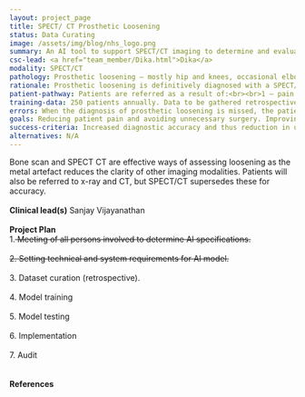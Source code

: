 ```yaml
---
layout: project_page
title: SPECT/ CT Prosthetic Loosening
status: Data Curating
image: /assets/img/blog/nhs_logo.png
summary: An AI tool to support SPECT/CT imaging to determine and evaluate the degree of prosthetic loosening.
csc-lead: <a href="team_member/Dika.html">Dika</a>
modality: SPECT/CT
pathology: Prosthetic loosening – mostly hip and knees, occasional elbow and shoulder
rationale: Prosthetic loosening is definitively diagnosed with a SPECT/CT. Around 40% of cases are not obvious and in 20% of cases the report is changed with further consultation. An AI tool would help in accuracy and increase confidence in reporting.
patient-pathway: Patients are referred as a result of:<br><br>1 – pain in the replacement site<br>2 – x-ray investigations suggest loosening<br><br>Patients are referred from orthopaedics and surgery to consider replacement of a prosthesis or to revise the replacement. Next steps are decided by SPECT/CT reports. SPECT/CT is also used for surveillance so imaging is repeated in intervals.
training-data: 250 patients annually. Data to be gathered retrospectively.
errors: When the diagnosis of prosthetic loosening is missed, the patient remains in chronic (severe) pain for a prolonged amount of time. When the diagnosis of prosthetic loosening is incorrect, patient undergoes unnecessary surgery.
goals: Reducing patient pain and avoiding unnecessary surgery. Improving diagnosis speed and accuracy.
success-criteria: Increased diagnostic accuracy and thus reduction in unnecessary surgery, increase in speed with which loosening is diagnosed.
alternatives: N/A
---
```

Bone scan and SPECT CT are effective ways of assessing loosening as the metal artefact reduces the clarity of other imaging modalities. Patients will also be referred to x-ray and CT, but SPECT/CT supersedes these for accuracy.
<br>
<br>
<b>Clinical lead(s)</b> Sanjay Vijayanathan
<br>
<br>
<b>Project Plan</b> <br>
1.<strike> Meeting of all persons involved to determine AI specifications. <br><br> 2.	Setting technical and system requirements for AI model.</strike> <br> <br> 3. Dataset curation (retrospective). <br><br> 4.	Model training<br><br>5.	Model testing <br><br>6.	Implementation <br><br>7. Audit 
<br>
<br>   
<b>References</b>